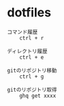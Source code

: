 # dotfiles

```
コマンド履歴
    ctrl + r

ディレクトリ履歴
    ctrl + e

gitのリポジトリ移動
    ctrl + g

gitのリポジトリ取得
    ghq get xxxx
```
